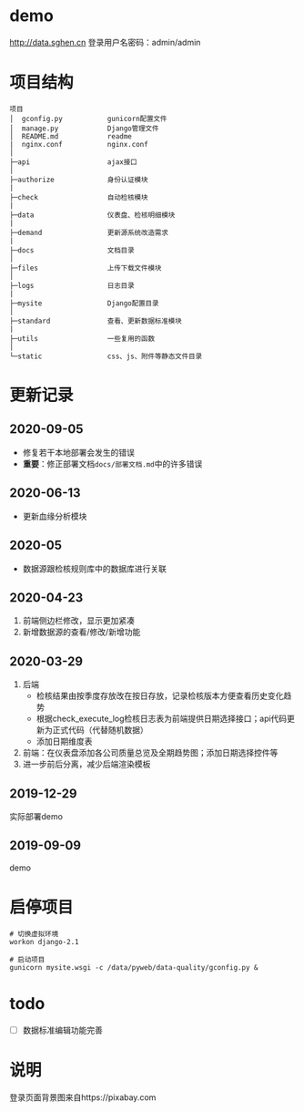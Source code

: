 # demo
http://data.sghen.cn
登录用户名密码：admin/admin

# 项目结构
```
项目
│  gconfig.py           gunicorn配置文件
│  manage.py            Django管理文件
│  README.md            readme
|  nginx.conf           nginx.conf
│
├─api                   ajax接口
│
├─authorize             身份认证模块
|
├─check                 自动检核模块
|
├─data                  仪表盘、检核明细模块
|
├─demand                更新源系统改造需求
|
├─docs                  文档目录
│
├─files                 上传下载文件模块
│
├─logs                  日志目录
|
├─mysite                Django配置目录
│
├─standard              查看、更新数据标准模块
|
├─utils                 一些复用的函数
│
└─static                css、js、附件等静态文件目录
```


# 更新记录
## 2020-09-05
- 修复若干本地部署会发生的错误
- **重要**：修正部署文档`docs/部署文档.md`中的许多错误

## 2020-06-13
- 更新血缘分析模块

## 2020-05
- 数据源跟检核规则库中的数据库进行关联

## 2020-04-23
1. 前端侧边栏修改，显示更加紧凑
2. 新增数据源的查看/修改/新增功能


## 2020-03-29
1. 后端
    - 检核结果由按季度存放改在按日存放，记录检核版本方便查看历史变化趋势
    - 根据check_execute_log检核日志表为前端提供日期选择接口；api代码更新为正式代码（代替随机数据）
    - 添加日期维度表
2. 前端：在仪表盘添加各公司质量总览及全期趋势图；添加日期选择控件等
3. 进一步前后分离，减少后端渲染模板

## 2019-12-29
实际部署demo

## 2019-09-09
demo


# 启停项目
```
# 切换虚拟环境
workon django-2.1

# 启动项目
gunicorn mysite.wsgi -c /data/pyweb/data-quality/gconfig.py &
```

# todo
- [ ] 数据标准编辑功能完善

# 说明
登录页面背景图来自https://pixabay.com